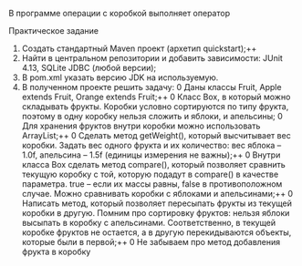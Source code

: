 В программе операции с коробкой выполняет оператор

Практическое задание
1. Создать стандартный Maven проект (архетип quickstart);++
2. Найти в центральном репозитории и добавить зависимости: JUnit 4.13, SQLite JDBC (любой
версии);
3. В pom.xml указать версию JDK на используемую.
4. В полученном проекте решить задачу:
0 Даны классы Fruit, Apple extends Fruit, Orange extends Fruit;++
0 Класс Box, в который можно складывать фрукты. Коробки условно сортируются по
типу фрукта, поэтому в одну коробку нельзя сложить и яблоки, и апельсины;
0 Для хранения фруктов внутри коробки можно использовать ArrayList;++
0 Сделать метод getWeight(), который высчитывает вес коробки. Задать вес одного
фрукта и их количество: вес яблока – 1.0f, апельсина – 1.5f (единицы измерения не
важны);++
0 Внутри класса Box сделать метод compare(), который позволяет сравнить текущую
коробку с той, которую подадут в compare() в качестве параметра. true – если их массы
равны, false в противоположном случае. Можно сравнивать коробки с яблоками и
апельсинами;++
0 Написать метод, который позволяет пересыпать фрукты из текущей коробки в другую.
Помним про сортировку фруктов: нельзя яблоки высыпать в коробку с апельсинами.
Соответственно, в текущей коробке фруктов не остается, а в другую перекидываются
объекты, которые были в первой;++
0 Не забываем про метод добавления фрукта в коробку

